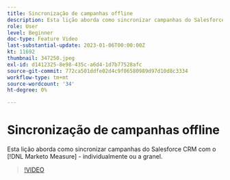 ```yaml
---
title: Sincronização de campanhas offline
description: Esta lição aborda como sincronizar campanhas do Salesforce CRM com o [!DNL Marketo Measure] - individualmente ou a granel.
role: User
level: Beginner
doc-type: Feature Video
last-substantial-update: 2023-01-06T00:00:00Z
kt: 11692
thumbnail: 347250.jpeg
exl-id: d1412325-8e98-435c-a6d4-1d7b77528afc
source-git-commit: 772ca501ddfe02d4c9f06580989d97d10d8c3334
workflow-type: tm+mt
source-wordcount: '34'
ht-degree: 0%

---
```


# Sincronização de campanhas offline

Esta lição aborda como sincronizar campanhas do Salesforce CRM com o [!DNL Marketo Measure] - individualmente ou a granel.

>[!VIDEO](https://video.tv.adobe.com/v/347250/?quality=12&learn=on)
